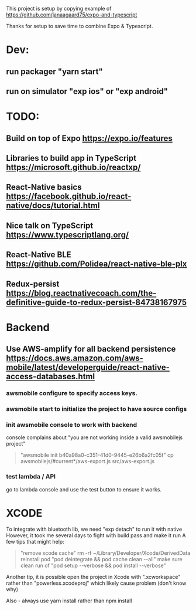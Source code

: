 This project is setup by copying example of
https://github.com/janaagaard75/expo-and-typescript

Thanks for setup to save time to combine Expo & Typescript.

# Dev:
## run packager "yarn start"
## run on simulator "exp ios" or "exp android"

# TODO:
## Build on top of Expo https://expo.io/features
## Libraries to build app in TypeScript https://microsoft.github.io/reactxp/
## React-Native basics https://facebook.github.io/react-native/docs/tutorial.html
## Nice talk on TypeScript https://www.typescriptlang.org/
## React-Native BLE https://github.com/Polidea/react-native-ble-plx
## Redux-persist https://blog.reactnativecoach.com/the-definitive-guide-to-redux-persist-84738167975

# Backend
## Use AWS-amplify for all backend persistence https://docs.aws.amazon.com/aws-mobile/latest/developerguide/react-native-access-databases.html
### awsmobile configure to specify access keys.
### awsmobile start to initialize the project to have source configs

### init awsmobile console to work with backend
console complains about
"you are not working inside a valid awsmobilejs project"

> "awsmobile init b40a98a0-c351-41d0-9445-e26b6a2fc05f"
> cp awsmobilejs/#current*/aws-export.js src/aws-export.js

### test lambda / API
go to lambda console and use the test button to ensure it works.

# XCODE
To integrate with bluetooth lib, we need "exp detach" to run it with native
However, it took me several days to fight with build pass and make it run
A few tips that might help:
> "remove xcode cache" rm -rf ~/Library/Developer/Xcode/DerivedData
> reinstall pod "pod deintegrate && pod cache clean --all"
> make sure clean run of  "pod setup --verbose && pod install --verbose"

Another tip, it is possible open the project in Xcode with ".xcworkspace"
rather than "powerless.xcodeproj" which likely cause problem (don't know why)

Also - always use yarn install rather than npm install
